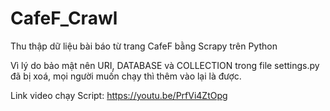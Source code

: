 # CafeF_Crawl

Thu thập dữ liệu bài báo từ trang CafeF bằng Scrapy trên Python

Vì lý do bảo mật nên URI, DATABASE và COLLECTION trong file settings.py đã bị xoá, mọi người muốn chạy thì thêm vào lại là được.

Link video chạy Script: https://youtu.be/PrfVi4ZtOpg
